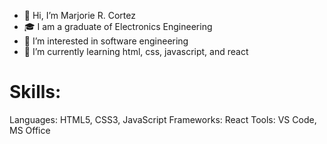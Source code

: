 - 👋 Hi, I’m Marjorie R. Cortez
- 🎓 I am a graduate of Electronics Engineering
- 👀 I’m interested in software engineering
- 🌱 I’m currently learning html, css, javascript, and react

# Skills:
Languages: HTML5, CSS3, JavaScript
Frameworks: React
Tools: VS Code, MS Office

<!---
marjoriecortez/marjoriecortez is a ✨ special ✨ repository because its `README.md` (this file) appears on your GitHub profile.
You can click the Preview link to take a look at your changes.
--->
